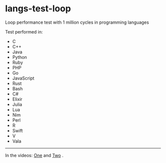 # langs-test-loop
Loop performance test with 1 million cycles in programming languages

Test performed in: 
+ C
+ C++
+ Java
+ Python
+ Ruby
+ PHP
+ Go
+ JavaScript
+ Rust
+ Bash
+ C#
+ Elixir
+ Julia
+ Lua
+ Nim
+ Perl
+ R
+ Swift
+ V
+ Vala

---

In the videos: [One](https://youtu.be/spLIBqiv2Og) and [Two](https://youtu.be/KbWIFxUqjfc) .
